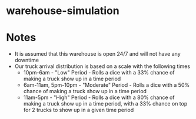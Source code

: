 # warehouse-simulation
# Notes
- It is assumed that this warehouse is open 24/7 and will not have any downtime
- Our truck arrival distribution is based on a scale with the following times
  - 10pm-6am - "Low" Period - Rolls a dice with a 33% chance of making a truck show up in a time period 
  - 6am-11am, 5pm-10pm - "Moderate" Period - Rolls a dice with a 50% chance of making a truck show up in a time period 
  - 11am-5pm - "High" Period - Rolls a dice with a 80% chance of making a truck show up in a time period, with a 33% chance on top for 2 trucks to show up in a given time period 
